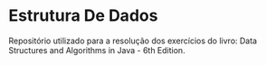 # Estrutura De Dados
Repositório utilizado para a resolução dos exercícios do livro: Data Structures and Algorithms in Java - 6th Edition.
